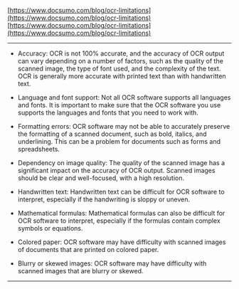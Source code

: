 [https://www.docsumo.com/blog/ocr-limitations](https://www.docsumo.com/blog/ocr-limitations)
[https://www.docsumo.com/blog/ocr-limitations](https://www.docsumo.com/blog/ocr-limitations)


****
- Accuracy: OCR is not 100% accurate, and the accuracy of OCR output can vary depending on a number of factors, such as the quality of the scanned image, the type of font used, and the complexity of the text. OCR is generally more accurate with printed text than with handwritten text.

- Language and font support: Not all OCR software supports all languages and fonts. It is important to make sure that the OCR software you use supports the languages and fonts that you need to work with.

- Formatting errors: OCR software may not be able to accurately preserve the formatting of a scanned document, such as bold, italics, and underlining. This can be a problem for documents such as forms and spreadsheets.

- Dependency on image quality: The quality of the scanned image has a significant impact on the accuracy of OCR output. Scanned images should be clear and well-focused, with a high resolution.

- Handwritten text: Handwritten text can be difficult for OCR software to interpret, especially if the handwriting is sloppy or uneven.

- Mathematical formulas: Mathematical formulas can also be difficult for OCR software to interpret, especially if the formulas contain complex symbols or equations.

- Colored paper: OCR software may have difficulty with scanned images of documents that are printed on colored paper. 

- Blurry or skewed images: OCR software may have difficulty with scanned images that are blurry or skewed.

****